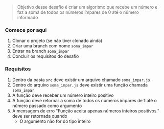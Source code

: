 > Objetivo desse desafio é criar um algoritmo que recebe um número e faz a soma de todos os números ímpares de 0 até o número informado 

### Comece por aqui
1. Clonar o projeto (se não tiver clonado ainda)
2. Criar uma branch com nome `soma_impar`
3. Entrar na branch `soma_impar`
4. Concluir os requisitos do desafio

### Requisitos
1. Dentro da pasta `src` deve existir um arquivo chamado `soma_impar.js`
2. Dentro do arquivo `soma_impar.js` deve existir uma função chamada `soma_impar`
3. A função deve receber um número inteiro positivo
4. A função deve retornar a soma de todos os números ímpares de 1 até o número passado como argumento
5. A mensagem de erro "Função aceita apenas números inteiros positivos." deve ser retornada quando
    - O argumento não for do tipo inteiro
